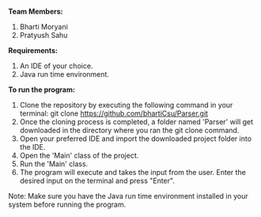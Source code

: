 **Team Members:**

1. Bharti Moryani
2. Pratyush Sahu

**Requirements:**

1. An IDE of your choice.
2. Java run time environment.

**To run the program:**

1.	Clone the repository by executing the following command in your terminal:
      git clone https://github.com/bhartiCsu/Parser.git
2.	Once the cloning process is completed, a folder named 'Parser' will get downloaded in the directory where you ran the git clone command.
3.	Open your preferred IDE and import the downloaded project folder into the IDE.
4.	Open the 'Main' class of the project.
5.	Run the 'Main' class.
6.	The program will execute and takes the input from the user. Enter the desired input on the terminal and press "Enter".

Note: Make sure you have the Java run time environment installed in your system before running the program.
